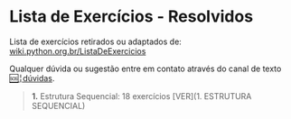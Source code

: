 # Lista de Exercícios - Resolvidos

Lista de exercícios retirados ou adaptados de: [wiki.python.org.br/ListaDeExercicios](https://wiki.python.org.br/ListaDeExercicios)

Qualquer dúvida ou sugestão entre em contato através do canal de texto [🆘╎dúvidas](https://discord.gg/HbZFA8PTMW). 



> **1.**  Estrutura Sequencial: 18 exercícios [VER](1. ESTRUTURA SEQUENCIAL)

